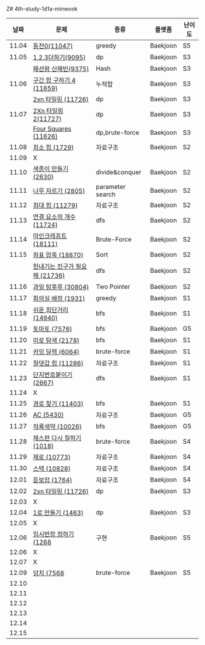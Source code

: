 Z# 4th-study-1d1a-minwook

| 날짜    | 문제   | 종류  | 플랫폼 | 난이도 |
|---------|--------|-------|--------|--------|
| 11.04 | [동전0(11047)](https://www.acmicpc.net/problem/11047) | greedy | Baekjoon | S5 |
| 11.05 | [1,2,3더하기(9095)](https://www.acmicpc.net/problem/9095) | dp | Baekjoon | S3 |
|       | [패션왕 신해빈(9375)](https://www.acmicpc.net/problem/9375) | Hash | Baekjoon | S3 |
| 11.06 | [구간 합 구하기 4 (11659)](https://www.acmicpc.net/problem/11659) | 누적합 | Baekjoon | S3 |
|       | [2xn 타일링 (11726)](https://www.acmicpc.net/problem/11659) | dp | Baekjoon | S3 |
| 11.07 | [2Xn 타일링 2(11727)](https://www.acmicpc.net/problem/11727) | dp | Baekjoon | S3 |
|       | [Four Squares (11626)](https://www.acmicpc.net/problem/11626) | dp,brute-force | Baekjoon | S3 |
| 11.08 | [최소 힙 (1729)](https://www.acmicpc.net/problem/1729) | 자료구조 | Baekjoon | S2 |
| 11.09 | X |  |  |  |
| 11.10 | [색종이 만들기 (2630)](https://www.acmicpc.net/problem/2630) | divide&conquer | Baekjoon | S2 |
| 11.11 | [나무 자르기 (2805)](https://www.acmicpc.net/problem/2805) | parameter search | Baekjoon | S2 |
| 11.12 | [최대 힙 (11279)](https://www.acmicpc.net/problem/11279) | 자료구조 | Baekjoon | S2 |
| 11.13 | [연결 요소의 개수 (11724)](https://www.acmicpc.net/problem/11724) | dfs | Baekjoon | S2 |
| 11.14 | [마인크래프트 (18111)](https://www.acmicpc.net/problem/18111) | Brute-Force | Baekjoon | S2 |
| 11.15 | [좌표 압축 (18870)](https://www.acmicpc.net/problem/18870) | Sort | Baekjoon | S2 |
|       | [헌내기는 친구가 필요해 (21736)](https://www.acmicpc.net/problem/21736) | dfs | Baekjoon | S2 |
| 11.16 | [과일 탕후루 (30804)](https://www.acmicpc.net/problem/30804) | Two Pointer | Baekjoon | S2 |
| 11.17 | [회의실 배정 (1931)](https://www.acmicpc.net/problem/1931) | greedy | Baekjoon | S1 |
| 11.18 | [쉬운 최단거리 (14940)](https://www.acmicpc.net/problem/14940) | bfs | Baekjoon | S1 |
| 11.19 | [토마토 (7576)](https://www.acmicpc.net/problem/7576) | bfs | Baekjoon | G5 |
| 11.20 | [미로 탐색 (2178)](https://www.acmicpc.net/problem/2178) | bfs | Baekjoon | S1 |
| 11.21 | [카잉 달력 (6064)](https://www.acmicpc.net/problem/6064) | brute-force | Baekjoon | S1 |
| 11.22 | [절댓값 힙 (11286)](https://www.acmicpc.net/problem/11286) | 자료구조 | Baekjoon | S1 |
| 11.23 | [단지번호붙이기 (2667)](https://www.acmicpc.net/problem/2667) | dfs | Baekjoon | S1 |
| 11.24 | X |  |  |  |
| 11.25 | [경로 찾기 (11403)](https://www.acmicpc.net/problem/11403) | bfs | Baekjoon | S1 |
| 11.26 | [AC (5430)](https://www.acmicpc.net/problem/5430) | 자료구조 | Baekjoon | G5 |
| 11.27 | [적록색약 (10026)](https://www.acmicpc.net/problem/10026) | bfs | Baekjoon | G5 |
| 11.28 | [체스판 다시 칠하기 (1018)](https://www.acmicpc.net/problem/1018) | brute-force | Baekjoon | S4 |
| 11.29 | [제로 (10773)](https://www.acmicpc.net/problem/10773) | 자료구조 | Baekjoon | S4 |
| 11.30 | [스택 (10828)](https://www.acmicpc.net/problem/10828) | 자료구조 | Baekjoon | S4 |
| 12.01 | [듣보잡 (1764)](https://www.acmicpc.net/problem/1764) | 자료구조 | Baekjoon | S4 |
| 12.02 | [2xn 타일링 (11726)](https://www.acmicpc.net/problem/11726) | dp | Baekjoon | S3 |
| 12.03 | X |  |  |  |
| 12.04 | [1로 만들기 (1463)](https://www.acmicpc.net/problem/1463) | dp | Baekjoon | S3 |
| 12.05 | X |  |  |  |
| 12.06 | [임시반장 정하기 (1268](https://www.acmicpc.net/problem/1268) | 구현 | Baekjoon | S5 |
| 12.06 | X |  |  |  |
| 12.07 | X |  |  |  |
| 12.09 | [덩치 (7568](https://www.acmicpc.net/problem/7568) | brute-force | Baekjoon | S5 |
| 12.10 |  |  |  |  |
| 12.11 |  |  |  |  |
| 12.12 |  |  |  |  |
| 12.13 |  |  |  |  |
| 12.14 |  |  |  |  |
| 12.15 |  |  |  |  |
